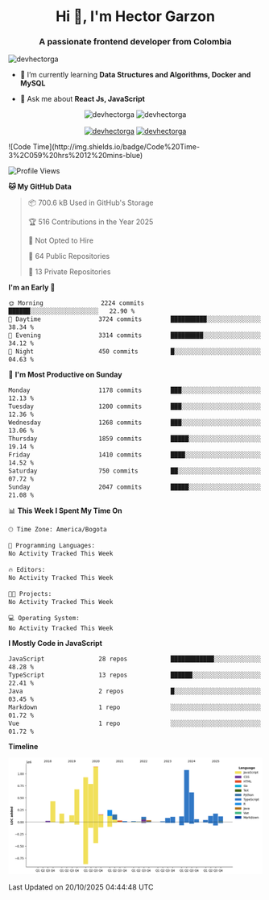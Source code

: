 <h1 align="center">Hi 👋, I'm Hector Garzon</h1>
<h3 align="center">A passionate frontend developer from Colombia</h3>

<p align="left"> <img src="https://komarev.com/ghpvc/?username=devhectorga" alt="devhectorga" /> </p>

- 🌱 I’m currently learning **Data Structures and Algorithms, Docker and MySQL**

- 💬 Ask me about **React Js, JavaScript**

<p align="center"> <img src="https://github-readme-stats.vercel.app/api?username=devhectorga&count_private=true&show_icons=true" alt="devhectorga" /> <img src="https://github-readme-stats.vercel.app/api/top-langs/?username=devhectorga&layout=compact" alt="devhectorga" /></p>

<p align="center">
<a href="https://twitter.com/devhectorga" target="blank"><img align="center" src="https://cdn.jsdelivr.net/npm/simple-icons@3.0.1/icons/twitter.svg" alt="devhectorga" height="20" width="20" /></a>
<a href="https://linkedin.com/in/devhectorga" target="blank"><img align="center" src="https://cdn.jsdelivr.net/npm/simple-icons@3.0.1/icons/linkedin.svg" alt="devhectorga" height="20" width="20" /></a>
</p>
<!--START_SECTION:waka-->
![Code Time](http://img.shields.io/badge/Code%20Time-3%2C059%20hrs%2012%20mins-blue)

![Profile Views](http://img.shields.io/badge/Profile%20Views-1-blue)

**🐱 My GitHub Data** 

> 📦 700.6 kB Used in GitHub's Storage 
 > 
> 🏆 516 Contributions in the Year 2025
 > 
> 🚫 Not Opted to Hire
 > 
> 📜 64 Public Repositories 
 > 
> 🔑 13 Private Repositories 
 > 
**I'm an Early 🐤** 

```text
🌞 Morning                2224 commits        ██████░░░░░░░░░░░░░░░░░░░   22.90 % 
🌆 Daytime                3724 commits        ██████████░░░░░░░░░░░░░░░   38.34 % 
🌃 Evening                3314 commits        █████████░░░░░░░░░░░░░░░░   34.12 % 
🌙 Night                  450 commits         █░░░░░░░░░░░░░░░░░░░░░░░░   04.63 % 
```
📅 **I'm Most Productive on Sunday** 

```text
Monday                   1178 commits        ███░░░░░░░░░░░░░░░░░░░░░░   12.13 % 
Tuesday                  1200 commits        ███░░░░░░░░░░░░░░░░░░░░░░   12.36 % 
Wednesday                1268 commits        ███░░░░░░░░░░░░░░░░░░░░░░   13.06 % 
Thursday                 1859 commits        █████░░░░░░░░░░░░░░░░░░░░   19.14 % 
Friday                   1410 commits        ████░░░░░░░░░░░░░░░░░░░░░   14.52 % 
Saturday                 750 commits         ██░░░░░░░░░░░░░░░░░░░░░░░   07.72 % 
Sunday                   2047 commits        █████░░░░░░░░░░░░░░░░░░░░   21.08 % 
```


📊 **This Week I Spent My Time On** 

```text
🕑︎ Time Zone: America/Bogota

💬 Programming Languages: 
No Activity Tracked This Week

🔥 Editors: 
No Activity Tracked This Week

🐱‍💻 Projects: 
No Activity Tracked This Week

💻 Operating System: 
No Activity Tracked This Week
```

**I Mostly Code in JavaScript** 

```text
JavaScript               28 repos            ████████████░░░░░░░░░░░░░   48.28 % 
TypeScript               13 repos            ██████░░░░░░░░░░░░░░░░░░░   22.41 % 
Java                     2 repos             █░░░░░░░░░░░░░░░░░░░░░░░░   03.45 % 
Markdown                 1 repo              ░░░░░░░░░░░░░░░░░░░░░░░░░   01.72 % 
Vue                      1 repo              ░░░░░░░░░░░░░░░░░░░░░░░░░   01.72 % 
```



**Timeline**

![Lines of Code chart](https://raw.githubusercontent.com/devHectorGa/devHectorGa/master/assets/bar_graph.png)


 Last Updated on 20/10/2025 04:44:48 UTC
<!--END_SECTION:waka-->
